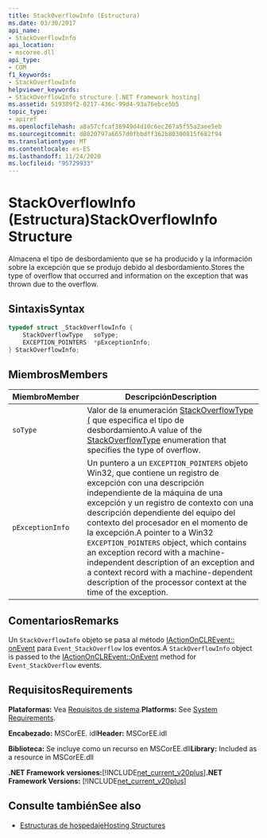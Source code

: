 ```yaml
---
title: StackOverflowInfo (Estructura)
ms.date: 03/30/2017
api_name:
- StackOverflowInfo
api_location:
- mscoree.dll
api_type:
- COM
f1_keywords:
- StackOverflowInfo
helpviewer_keywords:
- StackOverflowInfo structure [.NET Framework hosting]
ms.assetid: 519389f2-0217-436c-99d4-93a76ebce5b5
topic_type:
- apiref
ms.openlocfilehash: a8a57cfcaf36949d4d10c6ec267a5f55a2aee5eb
ms.sourcegitcommit: d8020797a6657d0fbbdff362b80300815f682f94
ms.translationtype: MT
ms.contentlocale: es-ES
ms.lasthandoff: 11/24/2020
ms.locfileid: "95729933"
---
```

# <a name="stackoverflowinfo-structure"></a><span data-ttu-id="45d4c-102">StackOverflowInfo (Estructura)</span><span class="sxs-lookup"><span data-stu-id="45d4c-102">StackOverflowInfo Structure</span></span>

<span data-ttu-id="45d4c-103">Almacena el tipo de desbordamiento que se ha producido y la información sobre la excepción que se produjo debido al desbordamiento.</span><span class="sxs-lookup"><span data-stu-id="45d4c-103">Stores the type of overflow that occurred and information on the exception that was thrown due to the overflow.</span></span>  
  
## <a name="syntax"></a><span data-ttu-id="45d4c-104">Sintaxis</span><span class="sxs-lookup"><span data-stu-id="45d4c-104">Syntax</span></span>  
  
```cpp  
typedef struct _StackOverflowInfo {  
    StackOverflowType   soType;  
    EXCEPTION_POINTERS  *pExceptionInfo;  
} StackOverflowInfo;  
```  
  
## <a name="members"></a><span data-ttu-id="45d4c-105">Miembros</span><span class="sxs-lookup"><span data-stu-id="45d4c-105">Members</span></span>  
  
|<span data-ttu-id="45d4c-106">Miembro</span><span class="sxs-lookup"><span data-stu-id="45d4c-106">Member</span></span>|<span data-ttu-id="45d4c-107">Descripción</span><span class="sxs-lookup"><span data-stu-id="45d4c-107">Description</span></span>|  
|------------|-----------------|  
|`soType`|<span data-ttu-id="45d4c-108">Valor de la enumeración [StackOverflowType (](stackoverflowtype-enumeration.md) que especifica el tipo de desbordamiento.</span><span class="sxs-lookup"><span data-stu-id="45d4c-108">A value of the [StackOverflowType](stackoverflowtype-enumeration.md) enumeration that specifies the type of overflow.</span></span>|  
|`pExceptionInfo`|<span data-ttu-id="45d4c-109">Un puntero a un `EXCEPTION_POINTERS` objeto Win32, que contiene un registro de excepción con una descripción independiente de la máquina de una excepción y un registro de contexto con una descripción dependiente del equipo del contexto del procesador en el momento de la excepción.</span><span class="sxs-lookup"><span data-stu-id="45d4c-109">A pointer to a Win32 `EXCEPTION_POINTERS` object, which contains an exception record with a machine-independent description of an exception and a context record with a machine-dependent description of the processor context at the time of the exception.</span></span>|  
  
## <a name="remarks"></a><span data-ttu-id="45d4c-110">Comentarios</span><span class="sxs-lookup"><span data-stu-id="45d4c-110">Remarks</span></span>  

 <span data-ttu-id="45d4c-111">Un `StackOverflowInfo` objeto se pasa al método [IActionOnCLREvent:: onEvent](iactiononclrevent-onevent-method.md) para `Event_StackOverflow` los eventos.</span><span class="sxs-lookup"><span data-stu-id="45d4c-111">A `StackOverflowInfo` object is passed to the [IActionOnCLREvent::OnEvent](iactiononclrevent-onevent-method.md) method for `Event_StackOverflow` events.</span></span>  
  
## <a name="requirements"></a><span data-ttu-id="45d4c-112">Requisitos</span><span class="sxs-lookup"><span data-stu-id="45d4c-112">Requirements</span></span>  

 <span data-ttu-id="45d4c-113">**Plataformas:** Vea [Requisitos de sistema](../../get-started/system-requirements.md).</span><span class="sxs-lookup"><span data-stu-id="45d4c-113">**Platforms:** See [System Requirements](../../get-started/system-requirements.md).</span></span>  
  
 <span data-ttu-id="45d4c-114">**Encabezado:** MSCorEE. idl</span><span class="sxs-lookup"><span data-stu-id="45d4c-114">**Header:** MSCorEE.idl</span></span>  
  
 <span data-ttu-id="45d4c-115">**Biblioteca:** Se incluye como un recurso en MSCorEE.dll</span><span class="sxs-lookup"><span data-stu-id="45d4c-115">**Library:** Included as a resource in MSCorEE.dll</span></span>  
  
 <span data-ttu-id="45d4c-116">**.NET Framework versiones:**[!INCLUDE[net_current_v20plus](../../../../includes/net-current-v20plus-md.md)]</span><span class="sxs-lookup"><span data-stu-id="45d4c-116">**.NET Framework Versions:** [!INCLUDE[net_current_v20plus](../../../../includes/net-current-v20plus-md.md)]</span></span>  
  
## <a name="see-also"></a><span data-ttu-id="45d4c-117">Consulte también</span><span class="sxs-lookup"><span data-stu-id="45d4c-117">See also</span></span>

- [<span data-ttu-id="45d4c-118">Estructuras de hospedaje</span><span class="sxs-lookup"><span data-stu-id="45d4c-118">Hosting Structures</span></span>](hosting-structures.md)
